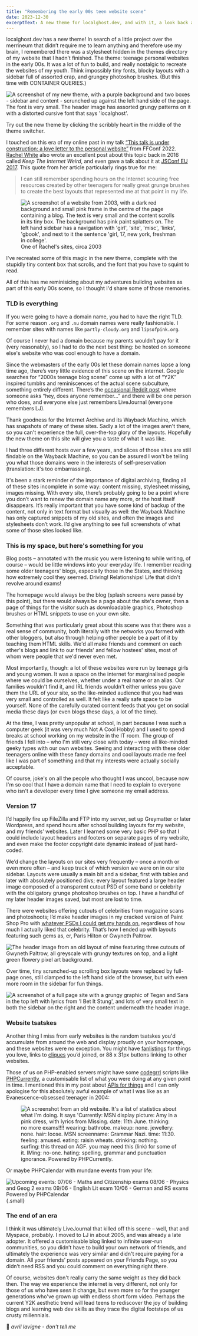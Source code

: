 ```yaml
---
title: "Remembering the early 00s teen website scene" 
date: 2023-12-30
excerptText: A new theme for localghost.dev, and with it, a look back at the blogs we used to build in the early 00s.
---
```


localghost.dev has a new theme! In search of a little project over the merrineum that didn’t require me to learn anything and therefore use my brain, I remembered there was a stylesheet hidden in the themes directory of my website that I hadn’t finished. The theme: teenage personal websites in the early 00s. It was a lot of fun to build, and really nostalgic to recreate the websites of my youth. Think impossibly tiny fonts, blocky layouts with a sidebar full of assorted crap, and grungey photoshop brushes. (But this time with CONTAINER QUERIES.)

![A screenshot of my new theme, with a purple background and two boxes - sidebar and content - scrunched up against the left hand side of the page. The font is very small. The header image has assorted grungy patterns on it with a distorted cursive font that says 'localghost'.](/img/blog/00s-sites/2003-theme.png)

Try out the new theme by clicking the scribbly heart in the middle of the theme switcher. 

I touched on this era of my online past in my talk [“This talk is under construction: a love letter to the personal website”](https://www.youtube.com/watch?v=vGYm9VdfJ8s) from FFConf 2022. [Rachel White](https://medium.com/@ohhoe/keep-the-internet-weird-1137eece27c4) also wrote an excellent post about this topic back in 2016 called _Keep The Internet Weird_, and even gave a talk about it at [JSConf EU 2017](https://www.youtube.com/watch?v=vji_6ofE5Wg). This quote from her article particularly rings true for me:

>  I can still remember spending hours on the Internet scouring free resources created by other teenagers for really great grunge brushes to create the best layouts that represented me at that point in my life.

<figure><img alt="A screenshot of a website from 2003, with a dark red background and small pink frame in the centre of the page containing a blog. The text is very small and the content scrolls in its tiny box. The background has pink paint splatters on. The left hand sidebar has a navigation with 'girl', 'site', 'misc', 'links', 'gbook', and next to it the sentence 'girl, 17, new york, freshman in college'." src="/img/blog/00s-sites/rachel-site.png"><figcaption>One of Rachel's sites, circa 2003</figcaption></figure>

I've recreated some of this magic in the new theme, complete with the stupidly tiny content box that scrolls, and the font that you have to squint to read. 

All of this has me reminisicing about my adventures building websites as part of this early 00s scene, so I thought I'd share some of those memories.

### TLD is everything 
If you were going to have a domain name, you had to have the right TLD. For some reason `.org` and `.nu` domain names were really fashionable. I remember sites with names like `partly-cloudy.org` and `lipsofpink.org`.

Of course I never had a domain because my parents wouldn’t pay for it (very reasonably), so I had to do the next best thing: be hosted on someone else's website who was cool enough to have a domain. 

Since the webmasters of the early 00s let these domain names lapse a long time ago, there’s very little evidence of this scene on the internet. Google searches for “2000s teenage blog scene” come up with a lot of “Y2K” inspired tumblrs and reminiscences of the actual scene subculture, something entirely different. There’s the [occasional Reddit post](https://www.reddit.com/r/CasualConversation/comments/vr01wv/anyone_remember_angsty_teen_web_journals_from_the/) where someone asks “hey, does anyone remember...” and there will be one person who does, and everyone else just remembers LiveJournal (everyone remembers LJ). 

Thank goodness for the Internet Archive and its Wayback Machine, which has snapshots of many of these sites. Sadly a lot of the images aren't there, so you can't experience the full, over-the-top glory of the layouts. Hopefully the new theme on this site will give you a taste of what it was like. 

I had three different hosts over a few years, and slices of those sites are still findable on the Wayback Machine, so you can be assured I won't be telling you what those domains were in the interests of self-preservation (translation: it's too embarrassing).  

It's been a stark reminder of the importance of digital archiving, finding all of these sites incomplete in some way: content missing, stylesheet missing, images missing. With every site, there’s probably going to be a point where you don’t want to renew the domain name any more, or the host itself disappears. It’s really important that you have some kind of backup of the content, not only in text format but visually as well: the Wayback Machine has only captured snippets of my old sites, and often the images and stylesheets don’t work. I’d give anything to see full screenshots of what some of those sites looked like. 

### This is my space, but here's something for you
Blog posts &ndash; annotated with the music you were listening to while writing, of course &ndash; would be little windows into your everyday life. I remember reading some older teenagers' blogs, especially those in the States, and thinking how extremely cool they seemed. Driving! Relationships! Life that didn't revolve around exams! 

The homepage would always be the blog (splash screens were passé by this point), but there would always be a page about the site's owner, then a page of things for the visitor such as downloadable graphics, Photoshop brushes or HTML snippets to use on your own site. 

Something that was particularly great about this scene was that there was a real sense of community, both literally with the networks you formed with other bloggers, but also through helping other people be a part of it by teaching them HTML skills. We'd all make friends and comment on each other's blogs and link to our friends' and fellow hostees' sites, most of whom were people that we'd never even met.

Most importantly, though: a lot of these websites were run by teenage girls and young women. It was a space on the internet for marginalised people where we could be ourselves, whether under a real name or an alias. Our families wouldn't find it, and IRL friends wouldn't either unless you gave them the URL of your site, so the like-minded audience that you had was very small and controlled as well. It felt like a really safe space to be yourself. None of the carefully curated content feeds that you get on social media these days (or even blogs these days, a lot of the time). 

At the time, I was pretty unpopular at school, in part because I was such a computer geek (it was very much Not A Cool Hobby) and I used to spend breaks at school working on my website in the IT room. The group of friends I fell into &ndash; who I'm still very close with today &ndash; were all like-minded geeky types with our own websites. Seeing and interacting with these older teenagers online with these fancy domains and cool layouts made me feel like I was part of something and that my interests were actually socially acceptable.

Of course, joke's on all the people who thought I was uncool, because now I'm so cool that I have a domain name that I need to explain to everyone who isn't a developer every time I give someone my email address.

### Version 17
I’d happily fire up FileZilla and FTP into my server, set up Greymatter or later Wordpress, and spend hours after school building layouts for my website, and my friends’ websites. Later I learned some very basic PHP so that I could include layout headers and footers on separate pages of my website, and even make the footer copyright date dynamic instead of just hard-coded. 

We’d change the layouts on our sites very frequently &ndash; once a month or even more often &ndash; and keep track of which version we were on in our site sidebar. Layouts were usually a main bit and a sidebar, first with tables and later with absolutely positioned divs; every layout featured a large header image composed of a transparent cutout PSD of some band or celebrity with the obligatory grunge photoshop brushes on top. I have a handful of my later header images saved, but most are lost to time.   

There were websites offering cutouts of celebrities from magazine scans and photoshoots; I’d make header images in my cracked version of Paint Shop Pro with [whatever PSDs I could get my hands on](https://web.archive.org/web/20050130021007/http://www.lime-light.org/psds/), regardless of how much I actually liked that celebrity. That’s how I ended up with layouts featuring such gems as, er, Paris Hilton or Gwyneth Paltrow.

![The header image from an old layout of mine featuring three cutouts of Gwyneth Paltrow, all greyscale with grungy textures on top, and a light green flowery pixel art background.](/img/blog/00s-sites/gwyneth.jpg)

Over time, tiny scrunched-up scrolling box layouts were replaced by full-page ones, still clamped to the left hand side of the browser, but with even more room in the sidebar for fun things. 

![A screenshot of a full page site with a grungy graphic of Tegan and Sara in the top left with lyrics from 'I Bet It Stung', and lots of very small text in both the sidebar on the right and the content underneath the header image.](/img/blog/00s-sites/screenshot.png)

### Website tsatskes
Another thing I miss from early websites is the random tsatskes you'd accumulate from around the web and display proudly on your homepage, and these websites were no exception. You might have [fanlistings](www.thefanlistings.org) for things you love, links to [cliques](https://www.wired.com/2003/07/web-cliques-too-cool-for-school/) you’d joined, or 88 x 31px buttons linking to other websites. 

Those of us on PHP-enabled servers might have some [codegrrl](https://web.archive.org/web/20040805055326/http://www.codegrrl.com/archives/cat_scripts.php) scripts like [PHPCurrently](https://web.archive.org/web/20040805055326/http://www.codegrrl.com/archives/000100.php), a customisable list of what you were doing at any given point in time. I mentioned this in my post about [APIs for things](/blog/everything-should-have-an-api-adventures-in-trying-to-automate-stuff/) and I can only apologise for this absolutely awful example of what I was like as an Evanescence-obsessed teenager in 2004:

<figure>
<img class="small" alt="A screenshot from an old website. It's a list of statistics about what I'm doing. It says 'Currently:
MSN display picture: Amy in a pink dress, with lyrics from Missing.
date: 11th June.
thinking: no more exams!!!!
wearing: bathrobe.
makeup: none.
jewellery: none.
hair: loose.
MSN screenname: Grammar Nazi.
time: 11:30.
feeling: amused.
eating: raisin wheats.
drinking: nothing.
surfing: this thread on AGF. you may need this (link) for some of it.
IMing: no-one.
hating: spelling, grammar and punctuation ignorance.
Powered by PHPCurrently." src="/img/blog/phpcurrently.png" class="small" />
</figure>

Or maybe PHPCalendar with mundane events from your life:

![Upcoming events:
07/06 - Maths and Citizenship exams
08/06 - Physics and Geog 2 exams
09/06 - English Lit exam
10/06 - German and RS exams
Powered by PHPCalendar](/img/blog/00s-sites/phpcalendar.png){.small}

### The end of an era
I think it was ultimately LiveJournal that killed off this scene &ndash; well, that and Myspace, probably. I moved to LJ in about 2005, and was already a late adopter. It offered a customisable blog linked to infinite user-run communities, so you didn’t have to build your own network of friends, and ultimately the experience was very similar and didn't require paying for a domain. All your friends’ posts appeared on your Friends Page, so you didn’t need RSS and you could comment on everything right there. 

Of course, websites don't really carry the same weight as they did back then. The way we experience the internet is very different, not only for those of us who have *seen* it change, but even more so for the younger generations who've grown up with endless short form video. Perhaps the current Y2K aesthetic trend will lead teens to rediscover the joy of building blogs and learning web dev skills as they trace the digital footsteps of us crusty millennials. 

🎵 _avril lavigne - don't tell me_
